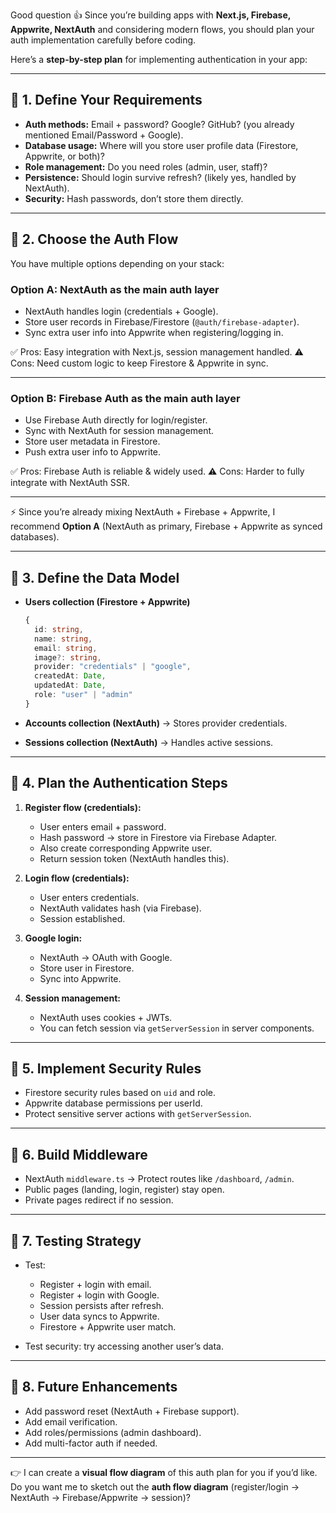 Good question 👍 Since you’re building apps with **Next.js, Firebase, Appwrite, NextAuth** and considering modern flows, you should plan your auth implementation carefully before coding.

Here’s a **step-by-step plan** for implementing authentication in your app:

---

## 🔹 1. Define Your Requirements

- **Auth methods:** Email + password? Google? GitHub? (you already mentioned Email/Password + Google).
- **Database usage:** Where will you store user profile data (Firestore, Appwrite, or both)?
- **Role management:** Do you need roles (admin, user, staff)?
- **Persistence:** Should login survive refresh? (likely yes, handled by NextAuth).
- **Security:** Hash passwords, don’t store them directly.

---

## 🔹 2. Choose the Auth Flow

You have multiple options depending on your stack:

### Option A: **NextAuth as the main auth layer**

- NextAuth handles login (credentials + Google).
- Store user records in Firebase/Firestore (`@auth/firebase-adapter`).
- Sync extra user info into Appwrite when registering/logging in.

✅ Pros: Easy integration with Next.js, session management handled.
⚠️ Cons: Need custom logic to keep Firestore & Appwrite in sync.

---

### Option B: **Firebase Auth as the main auth layer**

- Use Firebase Auth directly for login/register.
- Sync with NextAuth for session management.
- Store user metadata in Firestore.
- Push extra user info to Appwrite.

✅ Pros: Firebase Auth is reliable & widely used.
⚠️ Cons: Harder to fully integrate with NextAuth SSR.

---

⚡ Since you’re already mixing NextAuth + Firebase + Appwrite, I recommend **Option A** (NextAuth as primary, Firebase + Appwrite as synced databases).

---

## 🔹 3. Define the Data Model

- **Users collection (Firestore + Appwrite)**

  ```ts
  {
    id: string,
    name: string,
    email: string,
    image?: string,
    provider: "credentials" | "google",
    createdAt: Date,
    updatedAt: Date,
    role: "user" | "admin"
  }
  ```

- **Accounts collection (NextAuth)** → Stores provider credentials.
- **Sessions collection (NextAuth)** → Handles active sessions.

---

## 🔹 4. Plan the Authentication Steps

1. **Register flow (credentials):**

   - User enters email + password.
   - Hash password → store in Firestore via Firebase Adapter.
   - Also create corresponding Appwrite user.
   - Return session token (NextAuth handles this).

2. **Login flow (credentials):**

   - User enters credentials.
   - NextAuth validates hash (via Firebase).
   - Session established.

3. **Google login:**

   - NextAuth → OAuth with Google.
   - Store user in Firestore.
   - Sync into Appwrite.

4. **Session management:**

   - NextAuth uses cookies + JWTs.
   - You can fetch session via `getServerSession` in server components.

---

## 🔹 5. Implement Security Rules

- Firestore security rules based on `uid` and role.
- Appwrite database permissions per userId.
- Protect sensitive server actions with `getServerSession`.

---

## 🔹 6. Build Middleware

- NextAuth `middleware.ts` → Protect routes like `/dashboard`, `/admin`.
- Public pages (landing, login, register) stay open.
- Private pages redirect if no session.

---

## 🔹 7. Testing Strategy

- Test:

  - Register + login with email.
  - Register + login with Google.
  - Session persists after refresh.
  - User data syncs to Appwrite.
  - Firestore + Appwrite user match.

- Test security: try accessing another user’s data.

---

## 🔹 8. Future Enhancements

- Add password reset (NextAuth + Firebase support).
- Add email verification.
- Add roles/permissions (admin dashboard).
- Add multi-factor auth if needed.

---

👉 I can create a **visual flow diagram** of this auth plan for you if you’d like.
Do you want me to sketch out the **auth flow diagram** (register/login → NextAuth → Firebase/Appwrite → session)?
